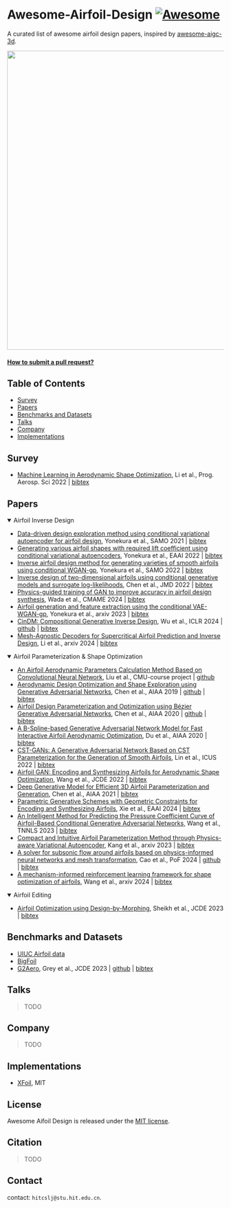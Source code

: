 # Awesome-Airfoil-Design [![Awesome](https://cdn.rawgit.com/sindresorhus/awesome/d7305f38d29fed78fa85652e3a63e154dd8e8829/media/badge.svg)](https://github.com/sindresorhus/awesome)
A curated list of awesome airfoil design papers, inspired by [awesome-aigc-3d](https://github.com/hitcslj/Awesome-AIGC-3D).


<img src="./asset/xfoil.png" width="696px">
 


#### [How to submit a pull request?](https://github.com/hitcslj/awesome-airfoil-design/blob/main/how-to-PR.md)



## Table of Contents

- [Survey](#survey) 
- [Papers](#papers)
- [Benchmarks and Datasets](#Benchmarks-and-Datasets)
- [Talks](#talks)
- [Company](#company)
- [Implementations](#implementations)

## Survey

- [Machine Learning in Aerodynamic Shape Optimization](https://arxiv.org/abs/2202.07141), Li et al., Prog. Aerosp. Sci 2022 | [bibtex](./citations/ml-aso.txt)

## Papers


<details open>
<summary>Airfoil Inverse Design</summary>

- [Data-driven design exploration method using conditional variational autoencoder for airfoil design](https://link.springer.com/article/10.1007/s00158-021-02851-0), Yonekura et al., SAMO 2021 | [bibtex](./citations/airfoil-cvae.txt)
- [Generating various airfoil shapes with required lift coefficient using conditional variational autoencoders](https://arxiv.org/abs/2106.09901), Yonekura et al., EAAI 2022 | [bibtex](./citations/airfoil-cvae-lift.txt)
- [Inverse airfoil design method for generating varieties of smooth airfoils using conditional WGAN-gp](https://arxiv.org/abs/2110.00212), Yonekura et al., SAMO 2022 | [bibtex](./citations/airfoil-wgan-gp.txt)
- [Inverse design of two-dimensional airfoils using conditional generative models and surrogate log-likelihoods](https://asmedigitalcollection.asme.org/mechanicaldesign/article/144/2/021712/1122916), Chen et al., JMD 2022 | [bibtex](./citations/airfoil-cgan-sur.txt)
- [Physics-guided training of GAN to improve accuracy in airfoil design synthesis](https://arxiv.org/abs/2308.10038), Wada et al., CMAME 2024 | [bibtex](./citations/airfoil-pgGAN.txt)
- [Airfoil generation and feature extraction using the conditional VAE-WGAN-gp](https://arxiv.org/abs/2311.05445), Yonekura et al., arxiv 2023 | [bibtex](./citations/airfoil-vae-wgan-gp.txt)
- [CinDM: Compositional Generative Inverse Design](https://arxiv.org/abs/2401.13171), Wu et al., ICLR 2024 | [github](https://github.com/AI4Science-WestlakeU/cindm) | [bibtex](./citations/cindm.txt)
- [Mesh-Agnostic Decoders for Supercritical Airfoil Prediction and Inverse Design](https://arxiv.org/abs/2402.17299), Li et al., arxiv 2024 | [bibtex](./citations/super-airfoil.txt)

</details>


<details open>
<summary>Airfoil Parameterization & Shape Optimization</summary>

- [An Airfoil Aerodynamic Parameters Calculation Method Based on Convolutional Neural Network](https://github.com/ziliHarvey/CNN-for-Airfoil/blob/master/Report.pdf), Liu et al., CMU-course project | [github](https://github.com/ziliHarvey/CNN-for-Airfoil)
- [Aerodynamic Design Optimization and Shape Exploration using Generative Adversarial Networks](https://arc.aiaa.org/doi/10.2514/6.2019-2351), Chen et al., AIAA 2019 | [github](https://github.com/IDEALLab/airfoil-opt-gan) | [bibtex](./citations/airfoil-opt-gan.txt)
- [Airfoil Design Parameterization and Optimization using Bézier Generative Adversarial Networks](https://arxiv.org/abs/2006.12496), Chen et al., AIAA 2020 | [github](https://github.com/IDEALLab/bezier-gan) | [bibtex](./citations/bezier-gan.txt)
- [A B-Spline-based Generative Adversarial Network Model for Fast Interactive Airfoil Aerodynamic Optimization](https://arc.aiaa.org/doi/10.2514/6.2020-2128), Du et al., AIAA 2020  | [bibtex](./citations/bspline-gan.txt)
- [CST-GANs: A Generative Adversarial Network Based on CST Parameterization for the Generation of Smooth Airfoils](https://ieeexplore.ieee.org/document/9987080), Lin et al., ICUS 2022  | [bibtex](./citations/cst-gan.txt)
- [Airfoil GAN: Encoding and Synthesizing Airfoils for Aerodynamic Shape Optimization](https://arxiv.org/abs/2101.04757), Wang et al., JCDE 2022  | [bibtex](./citations/airfoil-gan.txt)
- [Deep Generative Model for Efficient 3D Airfoil Parameterization and Generation](https://arxiv.org/abs/2101.02744), Chen et al., AIAA 2021  | [bibtex](./citations/airfoil-3d.txt)
- [Parametric Generative Schemes with Geometric Constraints for Encoding and Synthesizing Airfoils](https://arxiv.org/abs/2205.02458), Xie et al., EAAI 2024  | [bibtex](./citations/airfoil-geo.txt)
- [An Intelligent Method for Predicting the Pressure Coefficient Curve of Airfoil-Based Conditional Generative Adversarial Networks](https://ieeexplore.ieee.org/document/9547003/), Wang et al., TNNLS 2023 | [bibtex](./citations/airfoil-pressure.txt)
- [Compact and Intuitive Airfoil Parameterization Method through Physics-aware Variational Autoencoder](https://arxiv.org/abs/2311.10921), Kang et al., arxiv 2023 | [bibtex](./citations/airfoil-pvae.txt)
- [A solver for subsonic flow around airfoils based on physics-informed neural networks and mesh transformation](https://arxiv.org/abs/2401.08705), Cao et al., PoF 2024 | [github](https://github.com/cao-wenbo/nnfoil) | [bibtex](./citations/nnfoil.txt)
- [A mechanism-informed reinforcement learning framework for shape optimization of airfoils](https://arxiv.org/abs/2403.04329), Wang et al., arxiv 2024 | [bibtex](./citations/airfoil-RL.txt)


</details>


<details open>
<summary>Airfoil Editing</summary>

- [Airfoil Optimization using Design-by-Morphing](https://arxiv.org/abs/2207.11448), Sheikh et al., JCDE 2023 | [bibtex](./citations/airfoil-morph.txt)

</details>

 


## Benchmarks and Datasets

- [UIUC Airfoil data](https://m-selig.ae.illinois.edu/ads_barton.html)
- [BigFoil](https://www.bigfoil.com/)
- [G2Aero](https://arxiv.org/abs/2208.04743), Grey et al., JCDE 2023 | [github](https://github.com/NREL/G2Aero) | [bibtex](./citations/g2aero.txt)
 


## Talks
> TODO


## Company
> TODO




## Implementations

- [XFoil](https://web.mit.edu/drela/Public/web/xfoil/), MIT


## License 
Awesome Aifoil Design is released under the [MIT license](./LICENSE).

## Citation
> TODO

## Contact
contact: `hitcslj@stu.hit.edu.cn`.  
